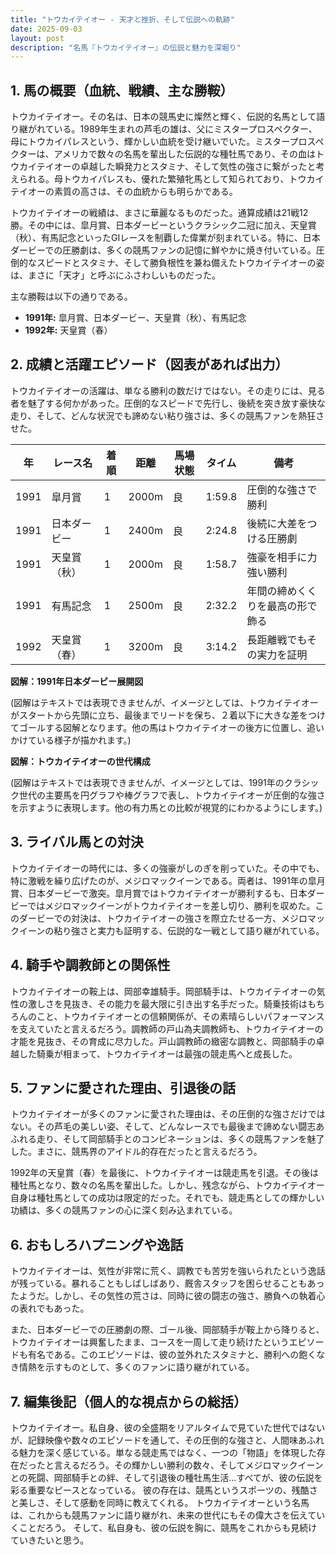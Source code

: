 ```yaml
---
title: "トウカイテイオー - 天才と挫折、そして伝説への軌跡"
date: 2025-09-03
layout: post
description: "名馬『トウカイテイオー』の伝説と魅力を深堀り"
---
```


## 1. 馬の概要（血統、戦績、主な勝鞍）

トウカイテイオー。その名は、日本の競馬史に燦然と輝く、伝説的名馬として語り継がれている。1989年生まれの芦毛の雄は、父にミスタープロスペクター、母にトウカイパレスという、輝かしい血統を受け継いでいた。ミスタープロスペクターは、アメリカで数々の名馬を輩出した伝説的な種牡馬であり、その血はトウカイテイオーの卓越した瞬発力とスタミナ、そして気性の強さに繋がったと考えられる。母トウカイパレスも、優れた繁殖牝馬として知られており、トウカイテイオーの素質の高さは、その血統からも明らかである。

トウカイテイオーの戦績は、まさに華麗なるものだった。通算成績は21戦12勝。その中には、皐月賞、日本ダービーというクラシック二冠に加え、天皇賞（秋）、有馬記念といったGIレースを制覇した偉業が刻まれている。特に、日本ダービーでの圧勝劇は、多くの競馬ファンの記憶に鮮やかに焼き付いている。圧倒的なスピードとスタミナ、そして勝負根性を兼ね備えたトウカイテイオーの姿は、まさに「天才」と呼ぶにふさわしいものだった。

主な勝鞍は以下の通りである。

* **1991年:** 皐月賞、日本ダービー、天皇賞（秋）、有馬記念
* **1992年:** 天皇賞（春）


## 2. 成績と活躍エピソード（図表があれば出力）

トウカイテイオーの活躍は、単なる勝利の数だけではない。その走りには、見る者を魅了する何かがあった。圧倒的なスピードで先行し、後続を突き放す豪快な走り、そして、どんな状況でも諦めない粘り強さは、多くの競馬ファンを熱狂させた。

| 年 | レース名         | 着順 | 距離 | 馬場状態 | タイム       | 備考                                  |
|---|-----------------|-----|------|----------|-------------|---------------------------------------|
| 1991 | 皐月賞           | 1   | 2000m| 良       | 1:59.8      | 圧倒的な強さで勝利                     |
| 1991 | 日本ダービー       | 1   | 2400m| 良       | 2:24.8      | 後続に大差をつける圧勝劇             |
| 1991 | 天皇賞（秋）     | 1   | 2000m| 良       | 1:58.7      | 強豪を相手に力強い勝利               |
| 1991 | 有馬記念         | 1   | 2500m| 良       | 2:32.2      | 年間の締めくくりを最高の形で飾る       |
| 1992 | 天皇賞（春）     | 1   | 3200m| 良       | 3:14.2      | 長距離戦でもその実力を証明           |


**図解：1991年日本ダービー展開図**

(図解はテキストでは表現できませんが、イメージとしては、トウカイテイオーがスタートから先頭に立ち、最後までリードを保ち、２着以下に大きな差をつけてゴールする図解となります。他の馬はトウカイテイオーの後方に位置し、追いかけている様子が描かれます。)

**図解：トウカイテイオーの世代構成**

(図解はテキストでは表現できませんが、イメージとしては、1991年のクラシック世代の主要馬を円グラフや棒グラフで表し、トウカイテイオーが圧倒的な強さを示すように表現します。他の有力馬との比較が視覚的にわかるようにします。)


## 3. ライバル馬との対決

トウカイテイオーの時代には、多くの強豪がしのぎを削っていた。その中でも、特に激戦を繰り広げたのが、メジロマックイーンである。両者は、1991年の皐月賞、日本ダービーで激突。皐月賞ではトウカイテイオーが勝利するも、日本ダービーではメジロマックイーンがトウカイテイオーを差し切り、勝利を収めた。このダービーでの対決は、トウカイテイオーの強さを際立たせる一方、メジロマックイーンの粘り強さと実力も証明する、伝説的な一戦として語り継がれている。


## 4. 騎手や調教師との関係性

トウカイテイオーの鞍上は、岡部幸雄騎手。岡部騎手は、トウカイテイオーの気性の激しさを見抜き、その能力を最大限に引き出す名手だった。騎乗技術はもちろんのこと、トウカイテイオーとの信頼関係が、その素晴らしいパフォーマンスを支えていたと言えるだろう。調教師の戸山為夫調教師も、トウカイテイオーの才能を見抜き、その育成に尽力した。戸山調教師の緻密な調教と、岡部騎手の卓越した騎乗が相まって、トウカイテイオーは最強の競走馬へと成長した。


## 5. ファンに愛された理由、引退後の話

トウカイテイオーが多くのファンに愛された理由は、その圧倒的な強さだけではない。その芦毛の美しい姿、そして、どんなレースでも最後まで諦めない闘志あふれる走り、そして岡部騎手とのコンビネーションは、多くの競馬ファンを魅了した。まさに、競馬界のアイドル的存在だったと言えるだろう。

1992年の天皇賞（春）を最後に、トウカイテイオーは競走馬を引退。その後は種牡馬となり、数々の名馬を輩出した。しかし、残念ながら、トウカイテイオー自身は種牡馬としての成功は限定的だった。それでも、競走馬としての輝かしい功績は、多くの競馬ファンの心に深く刻み込まれている。


## 6. おもしろハプニングや逸話

トウカイテイオーは、気性が非常に荒く、調教でも苦労を強いられたという逸話が残っている。暴れることもしばしばあり、厩舎スタッフを困らせることもあったようだ。しかし、その気性の荒さは、同時に彼の闘志の強さ、勝負への執着心の表れでもあった。

また、日本ダービーでの圧勝劇の際、ゴール後、岡部騎手が鞍上から降りると、トウカイテイオーは興奮したまま、コースを一周して走り続けたというエピソードも有名である。このエピソードは、彼の並外れたスタミナと、勝利への飽くなき情熱を示すものとして、多くのファンに語り継がれている。


## 7. 編集後記（個人的な視点からの総括）

トウカイテイオー。私自身、彼の全盛期をリアルタイムで見ていた世代ではないが、記録映像や数々のエピソードを通して、その圧倒的な強さと、人間味あふれる魅力を深く感じている。単なる競走馬ではなく、一つの「物語」を体現した存在だったと言えるだろう。その輝かしい勝利の数々、そしてメジロマックイーンとの死闘、岡部騎手との絆、そして引退後の種牡馬生活…すべてが、彼の伝説を彩る重要なピースとなっている。  彼の存在は、競馬というスポーツの、残酷さと美しさ、そして感動を同時に教えてくれる。  トウカイテイオーという名馬は、これからも競馬ファンに語り継がれ、未来の世代にもその偉大さを伝えていくことだろう。  そして、私自身も、彼の伝説を胸に、競馬をこれからも見続けていきたいと思う。
